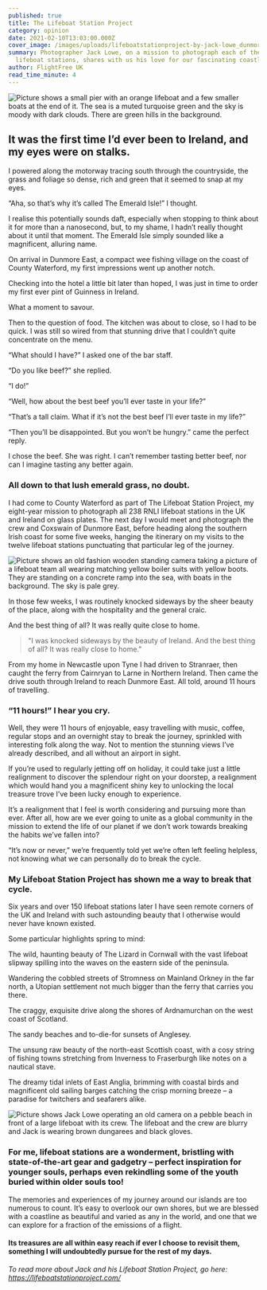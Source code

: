```yaml
---
published: true
title: The Lifeboat Station Project
category: opinion
date: 2021-02-10T13:03:00.000Z
cover_image: /images/uploads/lifeboatstationproject-by-jack-lowe_dunmore-east_crew_2017-09-06-scaled-e1612624325322.jpg
summary: Photographer Jack Lowe, on a mission to photograph each of the UK’s 238
  lifeboat stations, shares with us his love for our fascinating coastline.
author: FlightFree UK
read_time_minute: 4
---
```

![Picture shows a small pier with an orange lifeboat and a few smaller boats at the end of it. The sea is a muted turquoise green and the sky is moody with dark clouds. There are green hills in the background. ](/images/uploads/lifeboatstationproject-by_jacklowe_salcombe_lifeboat_2020-03-05-scaled-e1608399283478.jpg "The lifeboat at Salcombe, Devon")

## It was the first time I’d ever been to Ireland, and my eyes were on stalks.

 I powered along the motorway tracing south through the countryside, the grass and foliage so dense, rich and green that it seemed to snap at my eyes. 

“Aha, so that’s why it’s called The Emerald Isle!” I thought.

I realise this potentially sounds daft, especially when stopping to think about it for more than a nanosecond, but, to my shame, I hadn’t really thought about it until that moment. The Emerald Isle simply sounded like a magnificent, alluring name. 

On arrival in Dunmore East, a compact wee fishing village on the coast of County Waterford, my first impressions went up another notch. 

Checking into the hotel a little bit later than hoped, I was just in time to order my first ever pint of Guinness in Ireland. 

What a moment to savour. 

Then to the question of food. The kitchen was about to close, so I had to be quick. I was still so wired from that stunning drive that I couldn’t quite concentrate on the menu. 

“What should I have?” I asked one of the bar staff. 

“Do you like beef?” she replied. 

“I do!” 

“Well, how about the best beef you’ll ever taste in your life?” 

“That’s a tall claim. What if it’s not the best beef I’ll ever taste in my life?” 

“Then you’ll be disappointed. But you won’t be hungry.” came the perfect reply. 

I chose the beef. She was right. I can’t remember tasting better beef, nor can I imagine tasting any better again. 

### All down to that lush emerald grass, no doubt. 

I had come to County Waterford as part of The Lifeboat Station Project, my eight-year mission to photograph all 238 RNLI lifeboat stations in the UK and Ireland on glass plates. The next day I would meet and photograph the crew and Coxswain of Dunmore East, before heading along the southern Irish coast for some five weeks, hanging the itinerary on my visits to the twelve lifeboat stations punctuating that particular leg of the journey. 

![Picture shows an old fashion wooden standing camera taking a picture of a lifeboat team all wearing matching yellow boiler suits with yellow boots. They are standing on a concrete ramp into the sea, with boats in the background. The sky is pale grey.](/images/uploads/lifeboatstationproject-by-jack-lowe_dunmore-east_crew_2017-09-06-scaled-e1612624325322.jpg "The crew of Dunmore East lifeboat station in County Waterford, Ireland")

In those few weeks, I was routinely knocked sideways by the sheer beauty of the place, along with the hospitality and the general craic. 

And the best thing of all? It was really quite close to home.

> "I was knocked sideways by the beauty of Ireland. And the best thing of all? It was really close to home."

From my home in Newcastle upon Tyne I had driven to Stranraer, then caught the ferry from Cairnryan to Larne in Northern Ireland. Then came the drive south through Ireland to reach Dunmore East. All told, around 11 hours of travelling. 

### “11 hours!” I hear you cry. 

Well, they were 11 hours of enjoyable, easy travelling with music, coffee, regular stops and an overnight stay to break the journey, sprinkled with interesting folk along the way. Not to mention the stunning views I’ve already described, and all without an airport in sight. 

If you’re used to regularly jetting off on holiday, it could take just a little realignment to discover the splendour right on your doorstep, a realignment which would hand you a magnificent shiny key to unlocking the local treasure trove I’ve been lucky enough to experience. 

It’s a realignment that I feel is worth considering and pursuing more than ever. After all, how are we ever going to unite as a global community in the mission to extend the life of our planet if we don’t work towards breaking the habits we’ve fallen into? 

“It’s now or never,” we’re frequently told yet we’re often left feeling helpless, not knowing what we can personally do to break the cycle.

### My Lifeboat Station Project has shown me a way to break that cycle.

Six years and over 150 lifeboat stations later I have seen remote corners of the UK and Ireland with such astounding beauty that I otherwise would never have known existed. 

Some particular highlights spring to mind: 

The wild, haunting beauty of The Lizard in Cornwall with the vast lifeboat slipway spilling into the waves on the eastern side of the peninsula.

Wandering the cobbled streets of Stromness on Mainland Orkney in the far north, a Utopian settlement not much bigger than the ferry that carries you there.

The craggy, exquisite drive along the shores of Ardnamurchan on the west coast of Scotland. 

The sandy beaches and to-die-for sunsets of Anglesey.

The unsung raw beauty of the north-east Scottish coast, with a cosy string of fishing towns stretching from Inverness to Fraserburgh like notes on a nautical stave. 

The dreamy tidal inlets of East Anglia, brimming with coastal birds and magnificent old sailing barges catching the crisp morning breeze – a paradise for twitchers and seafarers alike. 

![Picture shows Jack Lowe operating an old camera on a pebble beach in front of a large lifeboat with its crew. The lifeboat and the crew are blurry and Jack is wearing brown dungarees and black gloves. ](/images/uploads/lsp_dungeness-pic-of-jack-lowe-by-john-chennells-.jpg "Jack Lowe at Dungeness lifeboat station (Credit: John Chennells)")

### For me, lifeboat stations are a wonderment, bristling with state-of-the-art gear and gadgetry – perfect inspiration for younger souls, perhaps even rekindling some of the youth buried within older souls too! 

The memories and experiences of my journey around our islands are too numerous to count. It’s easy to overlook our own shores, but we are blessed with a coastline as beautiful and varied as any in the world, and one that we can explore for a fraction of the emissions of a flight.

#### Its treasures are all within easy reach if ever I choose to revisit them, something I will undoubtedly pursue for the rest of my days. 

*To read more about Jack and his Lifeboat Station Project, go here:  <https://lifeboatstationproject.com/>*